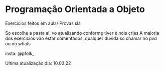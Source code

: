 # Programação Orientada a Objeto

Exercicios feitos em aula/ Provas sla

So escolhe a pasta ai, vo atualizando conforme tiver é nois crias
A maioria dos exercicios vão estar comentados, qualquer duvida so chamar no pvd ou no whats

insta: @pfolk_

Ultima atualização dia: 10.03.22
